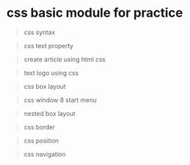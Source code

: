 # css basic module for practice 
> css syntax

> css text property

> create article using html css

> text logo using css

> css box layout

> css window 8 start menu

> nested box layout

> css border

> css position

> css navigation

